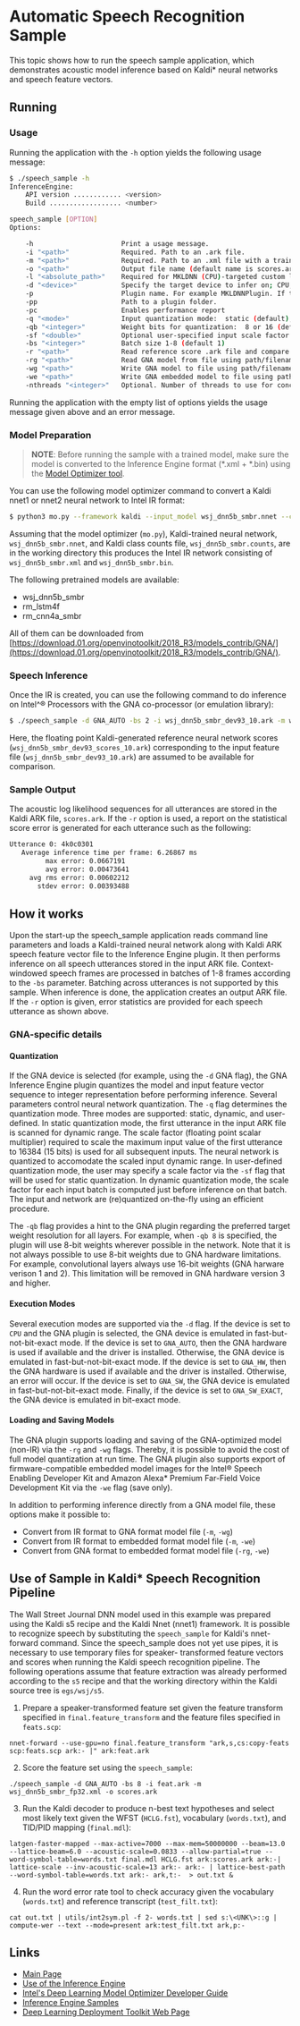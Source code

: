 # Automatic Speech Recognition Sample

This topic shows how to run the speech sample application, which
demonstrates acoustic model inference based on Kaldi\* neural networks
and speech feature vectors.

## Running

### Usage

Running the application with the `-h` option yields the following
usage message:

```sh
$ ./speech_sample -h
InferenceEngine: 
    API version ............ <version>
    Build .................. <number>

speech_sample [OPTION]
Options:

    -h                      Print a usage message.
    -i "<path>"             Required. Path to an .ark file.
    -m "<path>"             Required. Path to an .xml file with a trained model (required if -rg is missing).
    -o "<path>"             Output file name (default name is scores.ark).
    -l "<absolute_path>"    Required for MKLDNN (CPU)-targeted custom layers.Absolute path to a shared library with the kernels impl.
    -d "<device>"           Specify the target device to infer on; CPU, GPU, GNA_AUTO, GNA_HW, GNA_SW, GNA_SW_EXACT is acceptable. Sample will look for a suitable plugin for device specified
    -p                      Plugin name. For example MKLDNNPlugin. If this parameter is pointed, the sample will look for this plugin only
    -pp                     Path to a plugin folder.
    -pc                     Enables performance report
    -q "<mode>"             Input quantization mode:  static (default), dynamic, or user (use with -sf).
    -qb "<integer>"         Weight bits for quantization:  8 or 16 (default)
    -sf "<double>"          Optional user-specified input scale factor for quantization (use with -q user).
    -bs "<integer>"         Batch size 1-8 (default 1)
    -r "<path>"             Read reference score .ark file and compare scores.
    -rg "<path>"            Read GNA model from file using path/filename provided (required if -m is missing).
    -wg "<path>"            Write GNA model to file using path/filename provided.
    -we "<path>"            Write GNA embedded model to file using path/filename provided.
    -nthreads "<integer>"   Optional. Number of threads to use for concurrent async inference requests on the GNA.

```

Running the application with the empty list of options yields the
usage message given above and an error message.

### Model Preparation

> **NOTE**: Before running the sample with a trained model, make sure the model is converted to the Inference Engine format (\*.xml + \*.bin) using the [Model Optimizer tool](./docs/MO_DG/Deep_Learning_Model_Optimizer_DevGuide.md).

You can use the following model optimizer command to convert a Kaldi
nnet1 or nnet2 neural network to Intel IR format:

```sh
$ python3 mo.py --framework kaldi --input_model wsj_dnn5b_smbr.nnet --counts wsj_dnn5b_smbr.counts --remove_output_softmax
```

Assuming that the model optimizer (`mo.py`), Kaldi-trained neural
network, `wsj_dnn5b_smbr.nnet`, and Kaldi class counts file,
`wsj_dnn5b_smbr.counts`, are in the working directory this produces
the Intel IR network consisting of `wsj_dnn5b_smbr.xml` and
`wsj_dnn5b_smbr.bin`.

The following pretrained models are available:

* wsj\_dnn5b\_smbr
* rm\_lstm4f
* rm\_cnn4a\_smbr

All of them can be downloaded from [https://download.01.org/openvinotoolkit/2018_R3/models_contrib/GNA/](https://download.01.org/openvinotoolkit/2018_R3/models_contrib/GNA/).


### Speech Inference

Once the IR is created, you can use the following command to do
inference on Intel^&reg; Processors with the GNA co-processor (or
emulation library):

```sh
$ ./speech_sample -d GNA_AUTO -bs 2 -i wsj_dnn5b_smbr_dev93_10.ark -m wsj_dnn5b_smbr_fp32.xml -o scores.ark -r wsj_dnn5b_smbr_dev93_scores_10.ark
```

Here, the floating point Kaldi-generated reference neural network
scores (`wsj_dnn5b_smbr_dev93_scores_10.ark`) corresponding to the input
feature file (`wsj_dnn5b_smbr_dev93_10.ark`) are assumed to be available
for comparison.

### Sample Output

The acoustic log likelihood sequences for all utterances are stored in
the Kaldi ARK file, `scores.ark`.  If the `-r` option is used, a report on
the statistical score error is generated for each utterance such as
the following:

``` sh
Utterance 0: 4k0c0301
   Average inference time per frame: 6.26867 ms
         max error: 0.0667191
         avg error: 0.00473641
     avg rms error: 0.00602212
       stdev error: 0.00393488
```

## How it works

Upon the start-up the speech_sample application reads command line parameters
and loads a Kaldi-trained neural network along with Kaldi ARK speech
feature vector file to the Inference Engine plugin. It then performs
inference on all speech utterances stored in the input ARK
file. Context-windowed speech frames are processed in batches of 1-8
frames according to the `-bs` parameter.  Batching across utterances is
not supported by this sample.  When inference is done, the application
creates an output ARK file.  If the `-r` option is given, error
statistics are provided for each speech utterance as shown above.

### GNA-specific details

#### Quantization

If the GNA device is selected (for example, using the `-d` GNA flag),
the GNA Inference Engine plugin quantizes the model and input feature
vector sequence to integer representation before performing inference.
Several parameters control neural network quantization.  The `-q` flag
determines the quantization mode.  Three modes are supported: static,
dynamic, and user-defined.  In static quantization mode, the first
utterance in the input ARK file is scanned for dynamic range.  The
scale factor (floating point scalar multiplier) required to scale the
maximum input value of the first utterance to 16384 (15 bits) is used
for all subsequent inputs.  The neural network is quantized to
accomodate the scaled input dynamic range.  In user-defined
quantization mode, the user may specify a scale factor via the `-sf`
flag that will be used for static quantization.  In dynamic
quantization mode, the scale factor for each input batch is computed
just before inference on that batch.  The input and network are
(re)quantized on-the-fly using an efficient procedure.

The `-qb` flag provides a hint to the GNA plugin regarding the preferred
target weight resolution for all layers.  For example, when `-qb 8` is
specified, the plugin will use 8-bit weights wherever possible in the
network.  Note that it is not always possible to use 8-bit weights due
to GNA hardware limitations.  For example, convolutional layers always
use 16-bit weights (GNA harware verison 1 and 2).  This limitation
will be removed in GNA hardware version 3 and higher.

#### Execution Modes

Several execution modes are supported via the `-d` flag.  If the device
is set to `CPU` and the GNA plugin is selected, the GNA device is
emulated in fast-but-not-bit-exact mode.  If the device is set to
`GNA_AUTO`, then the GNA hardware is used if available and the driver is
installed.  Otherwise, the GNA device is emulated in
fast-but-not-bit-exact mode.  If the device is set to `GNA_HW`, then the
GNA hardware is used if available and the driver is installed.
Otherwise, an error will occur.  If the device is set to `GNA_SW`, the
GNA device is emulated in fast-but-not-bit-exact mode.  Finally, if
the device is set to `GNA_SW_EXACT`, the GNA device is emulated in
bit-exact mode.

#### Loading and Saving Models

The GNA plugin supports loading and saving of the GNA-optimized model
(non-IR) via the `-rg` and `-wg` flags.  Thereby, it is possible to avoid
the cost of full model quantization at run time. The GNA plugin also
supports export of firmware-compatible embedded model images for the
Intel® Speech Enabling Developer Kit and Amazon Alexa* Premium
Far-Field Voice Development Kit via the `-we` flag (save only).

In addition to performing inference directly from a GNA model file, these options make it possible to:
- Convert from IR format to GNA format model file (`-m`, `-wg`)
- Convert from IR format to embedded format model file (`-m`, `-we`)
- Convert from GNA format to embedded format model file (`-rg`, `-we`)

## Use of Sample in Kaldi* Speech Recognition Pipeline

The Wall Street Journal DNN model used in this example was prepared
using the Kaldi s5 recipe and the Kaldi Nnet (nnet1) framework.  It is
possible to recognize speech by substituting the `speech_sample` for
Kaldi's nnet-forward command.  Since the speech_sample does not yet 
use pipes, it is necessary to use temporary files for speaker-
transformed feature vectors and scores when running the Kaldi speech
recognition pipeline.  The following operations assume that feature
extraction was already performed according to the `s5` recipe and that
the working directory within the Kaldi source tree is `egs/wsj/s5`.
1. Prepare a speaker-transformed feature set given the feature transform specified
  in `final.feature_transform` and the feature files specified in `feats.scp`:
```
nnet-forward --use-gpu=no final.feature_transform "ark,s,cs:copy-feats scp:feats.scp ark:- |" ark:feat.ark
```
2. Score the feature set using the `speech_sample`:
```
./speech_sample -d GNA_AUTO -bs 8 -i feat.ark -m wsj_dnn5b_smbr_fp32.xml -o scores.ark
```
3. Run the Kaldi decoder to produce n-best text hypotheses and select most likely text given the WFST (`HCLG.fst`), vocabulary (`words.txt`), and TID/PID mapping (`final.mdl`):
```
latgen-faster-mapped --max-active=7000 --max-mem=50000000 --beam=13.0 --lattice-beam=6.0 --acoustic-scale=0.0833 --allow-partial=true --word-symbol-table=words.txt final.mdl HCLG.fst ark:scores.ark ark:-| lattice-scale --inv-acoustic-scale=13 ark:- ark:- | lattice-best-path --word-symbol-table=words.txt ark:- ark,t:-  > out.txt &
```
4. Run the word error rate tool to check accuracy given the vocabulary (`words.txt`) and reference transcript (`test_filt.txt`):
```
cat out.txt | utils/int2sym.pl -f 2- words.txt | sed s:\<UNK\>::g | compute-wer --text --mode=present ark:test_filt.txt ark,p:-
```

## Links 

- [Main Page](index.html)
- [Use of the Inference Engine](./docs/IE_DG/Integrate_with_customer_application.md)
- [Intel's Deep Learning Model Optimizer Developer Guide](https://software.intel.com/en-us/model-optimizer-devguide)
- [Inference Engine Samples](./docs/IE_DG/Samples_Overview.md)
- [Deep Learning Deployment Toolkit Web Page](https://software.intel.com/en-us/computer-vision-sdk)
